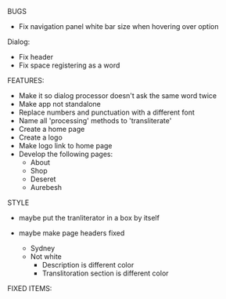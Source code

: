 BUGS

- Fix navigation panel white bar size when hovering over option

Dialog:
- Fix header
- Fix space registering as a word


FEATURES:

- Make it so dialog processor doesn't ask the same word twice
- Make app not standalone
- Replace numbers and punctuation with a different font
- Name all 'processing' methods to 'transliterate'
- Create a home page
- Create a logo
- Make logo link to home page
- Develop the following pages:
    - About
    - Shop
    - Deseret
    - Aurebesh

STYLE
- maybe put the tranliterator in a box by itself
- maybe make page headers fixed

    - Sydney
    - Not white
        - Description is different color
        - Translitoration section is different color

FIXED ITEMS: